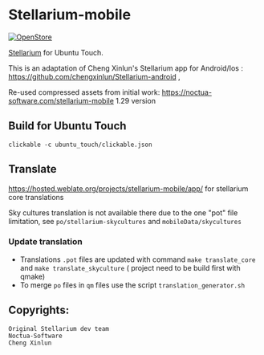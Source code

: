 # Stellarium-mobile

[![OpenStore](https://open-store.io/badges/en_US.png)](https://open-store.io/app/me.lduboeuf.stellarium)

[Stellarium](https://stellarium.org) for Ubuntu Touch.

This is an adaptation of Cheng Xinlun's Stellarium app for Android/Ios : https://github.com/chengxinlun/Stellarium-android ,

Re-used compressed assets from initial work: https://noctua-software.com/stellarium-mobile 1.29 version

## Build for Ubuntu Touch

`clickable -c ubuntu_touch/clickable.json`


## Translate
https://hosted.weblate.org/projects/stellarium-mobile/app/ for stellarium core translations

Sky cultures translation is not available there due to the one "pot" file limitation, see `po/stellarium-skycultures` and `mobileData/skycultures`


### Update translation

- Translations `.pot` files are updated with command `make translate_core` and `make translate_skyculture` ( project need to be build first with qmake)
- To merge `po` files in `qm` files use the script `translation_generator.sh`




## Copyrights:
    Original Stellarium dev team
    Noctua-Software
    Cheng Xinlun


